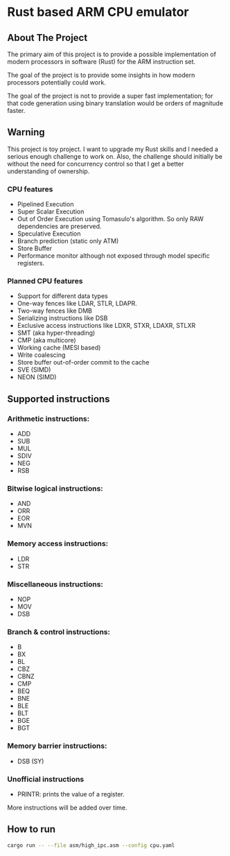 # Rust based ARM CPU emulator

## About The Project
The primary aim of this project is to provide a possible implementation of modern
processors in software (Rust) for the ARM instruction set.

The goal of the project is to provide some insights in how modern processors potentially
could work.

The goal of the project is not to provide a super fast implementation; for that
code generation using binary translation would be orders of magnitude faster.  

## Warning

This project is toy project. I want to upgrade my Rust skills and I needed a serious
enough challenge to work on. Also, the challenge should initially be without the need 
for concurrency control so that I get a better understanding of ownership. 

### CPU features 

* Pipelined Execution
* Super Scalar Execution
* Out of Order Execution using Tomasulo's algorithm. So only RAW dependencies are preserved.
* Speculative Execution
* Branch prediction (static only ATM)
* Store Buffer
* Performance monitor although not exposed through model specific registers.

### Planned CPU features
* Support for different data types
* One-way fences like LDAR, STLR, LDAPR. 
* Two-way fences like DMB
* Serializing instructions like DSB
* Exclusive access instructions like LDXR, STXR, LDAXR, STLXR
* SMT (aka hyper-threading)
* CMP (aka multicore)
* Working cache (MESI based)
* Write coalescing
* Store buffer out-of-order commit to the cache
* SVE (SIMD)
* NEON (SIMD)

## Supported instructions

### Arithmetic instructions:
* ADD
* SUB
* MUL
* SDIV
* NEG
* RSB

### Bitwise logical instructions:
* AND
* ORR
* EOR
* MVN

### Memory access instructions:
* LDR
* STR

### Miscellaneous instructions:
* NOP
* MOV
* DSB

### Branch & control instructions:
* B
* BX
* BL
* CBZ
* CBNZ
* CMP
* BEQ
* BNE
* BLE
* BLT
* BGE
* BGT

### Memory barrier instructions:
* DSB (SY)

### Unofficial instructions
* PRINTR: prints the value of a register.

More instructions will be added over time.

## How to run

```bash
cargo run -- --file asm/high_ipc.asm --config cpu.yaml
```

